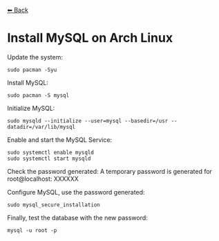 [⬅ Back](../)

# Install MySQL on Arch Linux

Update the system:
```
sudo pacman -Syu
```

Install MySQL:
```
sudo pacman -S mysql
```

Initialize MySQL:
```
sudo mysqld --initialize --user=mysql --basedir=/usr --datadir=/var/lib/mysql
```

Enable and start the MySQL Service:
```
sudo systemctl enable mysqld
sudo systemctl start mysqld
```

Check the password generated: A temporary password is generated for root@localhost: XXXXXX

Configure MySQL, use the password generated:
```
sudo mysql_secure_installation
```


Finally, test the database with the new password:
```
mysql -u root -p
```

